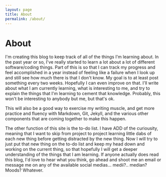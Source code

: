 ```yaml
---
layout: page
title: About
permalink: /about/
---
```


# About
I'm creating this blog to keep track of all of the things I'm learning about.  In the past year or so, I've really started to learn a lot about a lot of different software/coding things.  Part of this is so that I can track my progress and feel accomplished in a year instead of feeling like a failure when I look up and still see how much there is that I don't know.  My goal is to at least post something every two weeks.  Hopefully I can even improve on that.  I'll write about what I am currently learning, what is interesting to me, and try to explain the things that I'm learning to cement that knowledge.  Probably, this won't be interesting to anybody but me, but that's ok.
    
This will also be a good way to exercise my writing muscle, and get more practice and fluency with Markdown, Git, Jekyll, and the various other components that are coming together to make this happen.

The other function of this site is the to-do list.  I have ADD of the curiousity, meaning that I want to skip from project to project learning little dabs of each new thing before getting distracted by the new thing.  Now I will try to just put that new thing on the to-do list and keep my head down and working on the current thing, so that hopefully I will get a deeper understanding of the things that I am learning.  If anyone actually does read this blog, I'd love to hear what you think, go ahead and shoot me an email or message me on any of the available social medias... medii?.. median?  Moods?  Whatever.